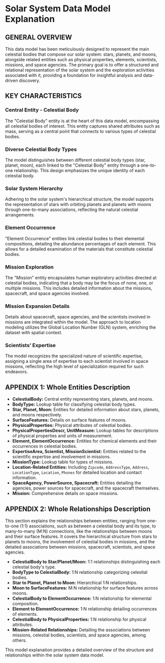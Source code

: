 # Solar System Data Model Explanation

## GENERAL OVERVIEW

This data model has been meticulously designed to represent the main celestial bodies that compose our solar system: stars, planets, and moons, alongside related entities such as physical properties, elements, scientists, missions, and space agencies. The primary goal is to offer a structured and relational representation of the solar system and the exploration activities associated with it, providing a foundation for insightful analysis and data-driven discovery.

## KEY CHARACTERISTICS

### Central Entity - Celestial Body
The "Celestial Body" entity is at the heart of this data model, encompassing all celestial bodies of interest. This entity captures shared attributes such as mass, serving as a central point that connects to various types of celestial bodies.

### Diverse Celestial Body Types
The model distinguishes between different celestial body types (star, planet, moon), each linked to the "Celestial Body" entity through a one-to-one relationship. This design emphasizes the unique identity of each celestial body.

### Solar System Hierarchy
Adhering to the solar system's hierarchical structure, the model supports the representation of stars with orbiting planets and planets with moons through one-to-many associations, reflecting the natural celestial arrangements.

### Element Occurrence
"Element Occurrence" entities link celestial bodies to their elemental compositions, detailing the abundance percentages of each element. This allows for a detailed examination of the materials that constitute celestial bodies.

### Mission Exploration
The "Mission" entity encapsulates human exploratory activities directed at celestial bodies, indicating that a body may be the focus of none, one, or multiple missions. This includes detailed information about the missions, spacecraft, and space agencies involved.

### Mission Expansion Details
Details about spacecraft, space agencies, and the scientists involved in missions are integrated within the model. The approach to location modeling utilizes the Global Location Number (GLN) system, enriching the dataset with spatial context.

### Scientists’ Expertise
The model recognizes the specialized nature of scientific expertise, assigning a single area of expertise to each scientist involved in space missions, reflecting the high level of specialization required for such endeavors.

## APPENDIX 1: Whole Entities Description

- **CelestialBody:** Central entity representing stars, planets, and moons.
- **BodyType:** Lookup table for classifying celestial body types.
- **Star, Planet, Moon:** Entities for detailed information about stars, planets, and moons respectively.
- **SurfaceFeatures:** Details on surface features of moons.
- **PhysicalProperties:** Physical attributes of celestial bodies.
- **PhysicalPropertiesDescr, UnitMeasure:** Lookup tables for descriptions of physical properties and units of measurement.
- **Element, ElementOccurrence:** Entities for chemical elements and their occurrences in celestial bodies.
- **ExpertiseArea, Scientist, MissionScientist:** Entities related to the scientific expertise and involvement in missions.
- **MissionType:** Lookup table for types of missions.
- **Location-Related Entities:** Including `Zipcode`, `AddressType`, `Address`, `LocationType`, `Location`, `Phones` for detailed location and contact information.
- **SpaceAgency, PowerSource, Spacecraft:** Entities detailing the agencies, power sources for spacecraft, and the spacecraft themselves.
- **Mission:** Comprehensive details on space missions.

## APPENDIX 2: Whole Relationships Description

This section explains the relationships between entities, ranging from one-to-one (1:1) associations, such as between a celestial body and its type, to many-to-many (M:N) connections, like the relationships between moons and their surface features. It covers the hierarchical structure from stars to planets to moons, the involvement of celestial bodies in missions, and the detailed associations between missions, spacecraft, scientists, and space agencies.

- **CelestialBody to Star/Planet/Moon:** 1:1 relationships distinguishing each celestial body's type.
- **BodyType to CelestialBody:** 1:N relationship categorizing celestial bodies.
- **Star to Planet, Planet to Moon:** Hierarchical 1:N relationships.
- **Moon to SurfaceFeatures:** M:N relationship for surface features across moons.
- **CelestialBody to ElementOccurrence:** 1:N relationship for elemental composition.
- **Element to ElementOccurrence:** 1:N relationship detailing occurrences of elements.
- **CelestialBody to PhysicalProperties:** 1:N relationship for physical attributes.
- **Mission-Related Relationships:** Detailing the associations between missions, celestial bodies, scientists, and space agencies, among others.

This model explanation provides a detailed overview of the structure and relationships within the solar system data model.